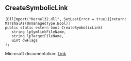 ## CreateSymbolicLink

```
[DllImport("Kernel32.dll", SetLastError = true)][return: MarshalAs(UnmanagedType.Bool)]
public static extern bool CreateSymbolicLink(
   string lpSymlinkFileName,
   string lpTargetFileName,
   uint dwFlags
);
```

Microsoft documentation: [Link](https://docs.microsoft.com/en-us/windows/win32/api/winbase/nf-winbase-createsymboliclinkw)
